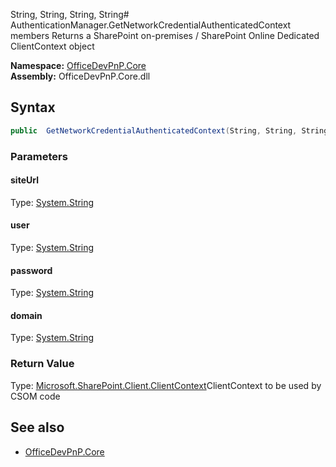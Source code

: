 String, String, String, String# AuthenticationManager.GetNetworkCredentialAuthenticatedContext members
Returns a SharePoint on-premises / SharePoint Online Dedicated ClientContext object  

**Namespace:** [OfficeDevPnP.Core](OfficeDevPnP.Core.md)  
**Assembly:** OfficeDevPnP.Core.dll  
## Syntax
```C#
public  GetNetworkCredentialAuthenticatedContext(String, String, String, String)
```
### Parameters
#### siteUrl
Type: [System.String](System.String.md) 
#### 
#### user
Type: [System.String](System.String.md) 
#### 
#### password
Type: [System.String](System.String.md) 
#### 
#### domain
Type: [System.String](System.String.md) 
#### 
### Return Value
Type: [Microsoft.SharePoint.Client.ClientContext](Microsoft.SharePoint.Client.ClientContext.md)ClientContext to be used by CSOM code
## See also
- [OfficeDevPnP.Core](OfficeDevPnP.Core.md)
